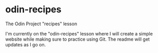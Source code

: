 # odin-recipes
The Odin Project "recipes" lesson

I'm currently on the "odin-recipes" lesson where I will create a simple
website while making sure to practice using Git.
The readme will get updates as I go on.